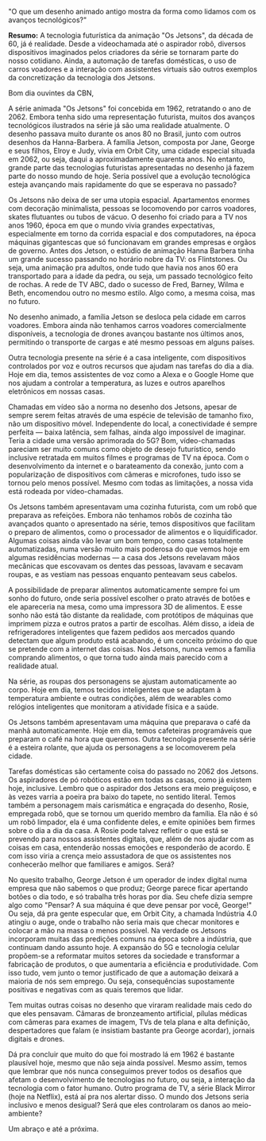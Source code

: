 
"O que um desenho animado antigo mostra da forma como lidamos com os avanços tecnológicos?"



**Resumo:** A tecnologia futurística da animação "Os Jetsons", da década de 60, já é realidade. Desde a videochamada até o aspirador robô, diversos dispositivos imaginados pelos criadores da série se tornaram parte do nosso cotidiano. Ainda, a automação de tarefas domésticas, o uso de carros voadores e a interação com assistentes virtuais são outros exemplos da concretização da tecnologia dos Jetsons.






Bom dia ouvintes da CBN,

A série animada "Os Jetsons" foi concebida em 1962, retratando o ano de 2062. Embora tenha sido uma representação futurista, muitos dos avanços tecnológicos ilustrados na série já são uma realidade atualmente. O desenho passava muito durante os anos 80 no Brasil, junto com outros desenhos da Hanna-Barbera. A família Jetson, composta por Jane, George e seus filhos, Elroy e Judy, vivia em Orbit City, uma cidade especial situada em 2062, ou seja, daqui a aproximadamente quarenta anos. No entanto, grande parte das tecnologias futuristas apresentadas no desenho já fazem parte do nosso mundo de hoje. Seria possível que a evolução tecnológica esteja avançando mais rapidamente do que se esperava no passado?

Os Jetsons não deixa de ser uma utopia espacial. Apartamentos enormes com decoração minimalista, pessoas se locomovendo por carros voadores, skates flutuantes ou tubos de vácuo. O desenho foi criado para a TV nos anos 1960, época em que o mundo vivia grandes expectativas, especialmente em torno da corrida espacial e dos computadores, na época máquinas gigantescas que só funcionavam em grandes empresas e orgãos de governo. Antes dos Jetson, o estúdio de animação Hanna Barbera tinha um grande sucesso passando no horário nobre da TV: os Flintstones. Ou seja, uma animação pra adultos, onde tudo que havia nos anos 60 era transportado para a idade da pedra, ou seja, um passado tecnológico feito de rochas. A rede de TV ABC, dado o sucesso de Fred, Barney, Wilma e Beth, encomendou outro no mesmo estilo. Algo como, a mesma coisa, mas no futuro. 

No desenho animado, a família Jetson se desloca pela cidade em carros voadores. Embora ainda não tenhamos carros voadores comercialmente disponíveis, a tecnologia de drones avançou bastante nos últimos anos, permitindo o transporte de cargas e até mesmo pessoas em alguns países.

Outra tecnologia presente na série é a casa inteligente, com dispositivos controlados por voz e outros recursos que ajudam nas tarefas do dia a dia. Hoje em dia, temos assistentes de voz como a Alexa e o Google Home que nos ajudam a controlar a temperatura, as luzes e outros aparelhos eletrônicos em nossas casas.

Chamadas em vídeo são a norma no desenho dos Jetsons, apesar de sempre serem feitas através de uma espécie de televisão de tamanho fixo, não um dispositivo móvel. Independente do local, a conectividade é sempre perfeita — baixa latência, sem falhas, ainda algo impossível de imaginar. Teria a cidade uma versão aprimorada do 5G? Bom, vídeo-chamadas pareciam ser muito comuns como objeto de desejo futurístico, sendo inclusive retratada em muitos filmes e programas de TV na época. Com o desenvolvimento da internet e o barateamento da conexão, junto com a popularização de dispositivos com câmeras e microfones, tudo isso se tornou pelo menos possível. Mesmo com todas as limitações, a nossa vida está rodeada por vídeo-chamadas.

Os Jetsons também apresentavam uma cozinha futurista, com um robô que preparava as refeições. Embora não tenhamos robôs de cozinha tão avançados quanto o apresentado na série, temos dispositivos que facilitam o preparo de alimentos, como o processador de alimentos e o liquidificador.
Algumas coisas ainda vão levar um bom tempo, como casas totalmente automatizadas, numa versão muito mais poderosa do que vemos hoje em algumas residências modernas — a casa dos Jetsons revelavam mãos mecânicas que escovavam os dentes das pessoas, lavavam e secavam roupas, e as vestiam nas pessoas enquanto penteavam seus cabelos.

A possibilidade de preparar alimentos automaticamente sempre foi um sonho do futuro, onde seria possível escolher o prato através de botões e ele apareceria na mesa, como uma impressora 3D de alimentos. E esse sonho não está tão distante da realidade, com protótipos de máquinas que imprimem pizza e outros pratos a partir de escolhas. Além disso, a ideia de refrigeradores inteligentes que fazem pedidos aos mercados quando detectam que algum produto está acabando, é um conceito próximo do que se pretende com a internet das coisas. Nos Jetsons, nunca vemos a família comprando alimentos, o que torna tudo ainda mais parecido com a realidade atual.


Na série, as roupas dos personagens se ajustam automaticamente ao corpo. Hoje em dia, temos tecidos inteligentes que se adaptam à temperatura ambiente e outras condições, além de wearables como relógios inteligentes que monitoram a atividade física e a saúde.

Os Jetsons também apresentavam uma máquina que preparava o café da manhã automaticamente. Hoje em dia, temos cafeteiras programáveis que preparam o café na hora que queremos.
Outra tecnologia presente na série é a esteira rolante, que ajuda os personagens a se locomoverem pela cidade. 

Tarefas domésticas são certamente coisa do passado no 2062 dos Jetsons. Os aspiradores de pó robóticos estão em todas as casas, como já existem hoje, inclusive. Lembro que o aspirador dos Jetsons era meio preguiçoso, e às vezes varria a poeira pra baixo do tapete, no sentido literal. Temos também a personagem mais carismática e engraçada do desenho, Rosie, empregada robô, que se tornou um querido membro da família. Ela não é só um robô limpador, ela é uma confidente deles, e emite opiniões bem firmes sobre o dia a dia da casa. A Rosie pode talvez refletir o que está se prevendo para nossos assistentes digitais, que, além de nos ajudar com as coisas em casa, entenderão nossas emoções e responderão de acordo. E com isso viria a crença meio assustadora de que os assistentes nos conhecerão melhor que familiares e amigos. Será?

No quesito trabalho, George Jetson é um operador de index digital numa empresa que não sabemos o que produz; George parece ficar apertando botões o dia todo, e só trabalha três horas por dia. Seu chefe dizia sempre algo como "Pensar? A sua máquina é que deve pensar por você, George!" Ou seja, dá pra gente especular que, em Orbit City, a chamada Indústria 4.0 atingiu o auge, onde o trabalho não seria mais que checar monitores e colocar a mão na massa o menos possível. Na verdade os Jetsons incorporam muitas das predições comuns na época sobre a indústria, que continuam dando assunto hoje. A expansão do 5G e tecnologia celular propõem-se a reformatar muitos setores da sociedade e transformar a fabricação de produtos, o que aumentaria a eficiência e produtividade. Com isso tudo, vem junto o temor justificado de que a automação deixará a maioria de nós sem emprego. Ou seja, consequências supostamente positivas e negativas com as quais teremos que lidar.


Tem muitas outras coisas no desenho que viraram realidade mais cedo do que eles pensavam. Câmaras de bronzeamento artificial, pílulas médicas com câmeras para exames de imagem, TVs de tela plana e alta definição, despertadores que falam (e insistiam bastante pra George acordar), jornais digitais e drones. 


Dá pra concluir que muito do que foi mostrado lá em 1962 é bastante plausível hoje, mesmo que não seja ainda possível. Mesmo assim, temos que lembrar que nós nunca conseguimos prever todos os desafios que afetam o desenvolvimento de tecnologias no futuro, ou seja, a interação da tecnologia com o fator humano. Outro programa de TV, a série Black Mirror (hoje na Netflix), está aí pra nos alertar disso. O mundo dos Jetsons seria inclusivo e menos desigual? Será que eles controlaram os danos ao meio-ambiente? 



Um abraço e até a próxima.